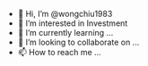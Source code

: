 - 👋 Hi, I’m @wongchiu1983
- 👀 I’m interested in Investment
- 🌱 I’m currently learning ...
- 💞️ I’m looking to collaborate on ...
- 📫 How to reach me ...

<!---
wongchiu1983/wongchiu1983 is a ✨ special ✨ repository because its `README.md` (this file) appears on your GitHub profile.
You can click the Preview link to take a look at your changes.
--->
